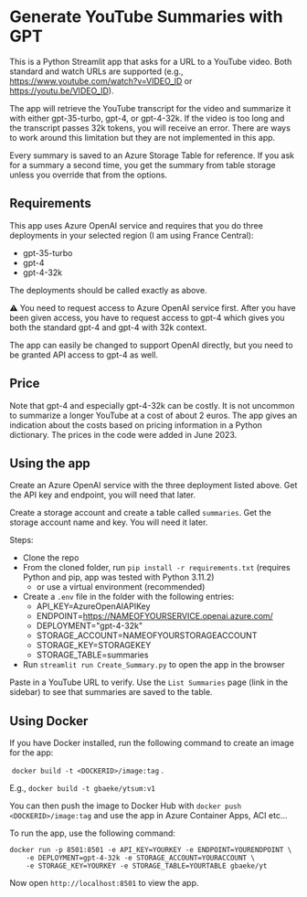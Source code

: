 # Generate YouTube Summaries with GPT

This is a Python Streamlit app that asks for a URL to a YouTube video. Both standard and watch URLs are supported (e.g., https://www.youtube.com/watch?v=VIDEO_ID or https://youtu.be/VIDEO_ID).

The app will retrieve the YouTube transcript for the video and summarize it with either gpt-35-turbo, gpt-4, or gpt-4-32k. If the video is too long and the transcript passes 32k tokens, you will receive an error. There are ways to work around this limitation but they are not implemented in this app.

Every summary is saved to an Azure Storage Table for reference. If you ask for a summary a second time, you get the summary from table storage unless you override that from the options.

## Requirements

This app uses Azure OpenAI service and requires that you do three deployments in your selected region (I am using France Central):

- gpt-35-turbo
- gpt-4
- gpt-4-32k

The deployments should be called exactly as above.

⚠️ You need to request access to Azure OpenAI service first. After you have been given access, you have to request access to gpt-4 which gives you both the standard gpt-4 and gpt-4 with 32k context.

The app can easily be changed to support OpenAI directly, but you need to be granted API access to gpt-4 as well.

## Price

Note that gpt-4 and especially gpt-4-32k can be costly. It is not uncommon to summarize a longer YouTube at a cost of about 2 euros. The app gives an indication about the costs based on pricing information in a Python dictionary. The prices in the code were added in June 2023.

## Using the app

Create an Azure OpenAI service with the three deployment listed above. Get the API key and endpoint, you will need that later.

Create a storage account and create a table called `summaries`. Get the storage account name and key. You will need it later.

Steps:

- Clone the repo
- From the cloned folder, run `pip install -r requirements.txt` (requires Python and pip, app was tested with Python 3.11.2)
    - or use a virtual environment (recommended)
- Create a `.env` file in the folder with the following entries:
    - API_KEY=AzureOpenAIAPIKey
    - ENDPOINT=https://NAMEOFYOURSERVICE.openai.azure.com/
    - DEPLOYMENT="gpt-4-32k"
    - STORAGE_ACCOUNT=NAMEOFYOURSTORAGEACCOUNT
    - STORAGE_KEY=STORAGEKEY
    - STORAGE_TABLE=summaries
- Run `streamlit run Create_Summary.py` to open the app in the browser

Paste in a YouTube URL to verify. Use the `List Summaries` page (link in the sidebar) to see that summaries are saved to the table.

## Using Docker

If you have Docker installed, run the following command to create an image for the app:

 `docker build -t <DOCKERID>/image:tag` .

E.g., `docker build -t gbaeke/ytsum:v1`

You can then push the image to Docker Hub with `docker push <DOCKERID>/image:tag` and use the app in Azure Container Apps, ACI etc...

To run the app, use the following command:

```
docker run -p 8501:8501 -e API_KEY=YOURKEY -e ENDPOINT=YOURENDPOINT \
    -e DEPLOYMENT=gpt-4-32k -e STORAGE_ACCOUNT=YOURACCOUNT \
    -e STORAGE_KEY=YOURKEY -e STORAGE_TABLE=YOURTABLE gbaeke/yt
```

Now open `http://localhost:8501` to view the app.
